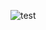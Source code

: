 
![test](https://cloud.githubusercontent.com/assets/11009710/8026153/740449fa-0d31-11e5-8d7b-e6d0ace4de99.png)
